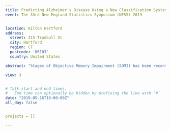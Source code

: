```yaml
---
title: Predicting Alzheimer's Disease Using a New Classification System Based on Objective Memory Impairment Assessment
event: The 33rd New England Statistics Symposium (NESS) 2019


location: Hilton Hartford
address:
  street: 315 Trumbull St
  city: Hartford
  region: CT
  postcode: '06103'
  country: United States

abstract: "Stages of Objective Memory Impairment (SOMI) has been recently proposed by Grober et al. (2018) as a new classification system that provides a clinical vocabulary for describing the type and severity of episodic memory impairment in preclinical Alzheimer's disease (AD). We evaluate the diagnostic accuracy of SOMI using a joint model for the time to AD and SOMI that is assessed longitudinally. In particular, we estimate the sensitivity and specificity of SOMI at 3, 5, or 7 years from the baseline assessment for each subject using all subsequent assessments. Our method was applied to the Baltimore Longitudinal Study of Aging. The receiver operating characteristic (ROC) curve and the corresponding area under it (AUC) show that SOMI has potential for predicting incident Alzheimer disease. Years of education significantly improved prediction compared to SOMI alone."

view: 3


# Talk start and end times.
#   End time can optionally be hidden by prefixing the line with `#`.
date: "2019-05-16T16:00:00Z"
all_day: false


projects = []

---
```






